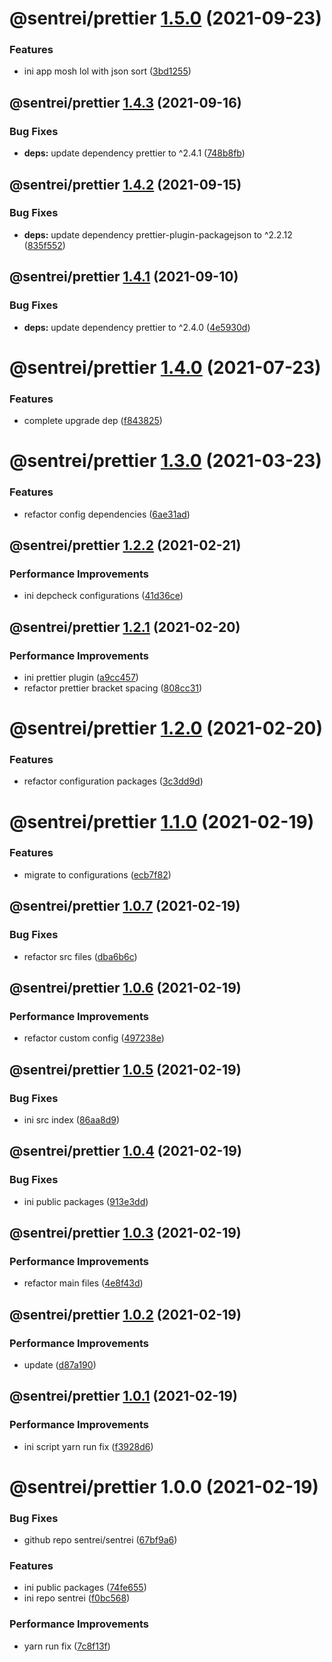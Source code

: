# @sentrei/prettier [1.5.0](https://github.com/sentrei/sentrei/compare/@sentrei/prettier@1.4.3...@sentrei/prettier@1.5.0) (2021-09-23)

### Features

- ini app mosh lol with json sort ([3bd1255](https://github.com/sentrei/sentrei/commit/3bd12550f6f1a2be250c0497c665e79e9d1ecd88))

## @sentrei/prettier [1.4.3](https://github.com/sentrei/sentrei/compare/@sentrei/prettier@1.4.2...@sentrei/prettier@1.4.3) (2021-09-16)

### Bug Fixes

- **deps:** update dependency prettier to ^2.4.1 ([748b8fb](https://github.com/sentrei/sentrei/commit/748b8fb1fe0551bcb94bd9e04da7a1dca5e252d3))

## @sentrei/prettier [1.4.2](https://github.com/sentrei/sentrei/compare/@sentrei/prettier@1.4.1...@sentrei/prettier@1.4.2) (2021-09-15)

### Bug Fixes

- **deps:** update dependency prettier-plugin-packagejson to ^2.2.12 ([835f552](https://github.com/sentrei/sentrei/commit/835f552a2eebb97bb88cf7dc37b8237da31bc603))

## @sentrei/prettier [1.4.1](https://github.com/sentrei/sentrei/compare/@sentrei/prettier@1.4.0...@sentrei/prettier@1.4.1) (2021-09-10)

### Bug Fixes

- **deps:** update dependency prettier to ^2.4.0 ([4e5930d](https://github.com/sentrei/sentrei/commit/4e5930df38f8291110dcecd70ffe56e6a8c951c6))

# @sentrei/prettier [1.4.0](https://github.com/sentrei/sentrei/compare/@sentrei/prettier@1.3.0...@sentrei/prettier@1.4.0) (2021-07-23)

### Features

- complete upgrade dep ([f843825](https://github.com/sentrei/sentrei/commit/f843825ba6ddf30744d72ae2c4abbd670dcb16b0))

# @sentrei/prettier [1.3.0](https://github.com/sentrei/sentrei/compare/@sentrei/prettier@1.2.2...@sentrei/prettier@1.3.0) (2021-03-23)

### Features

- refactor config dependencies ([6ae31ad](https://github.com/sentrei/sentrei/commit/6ae31ad76459cf2a524046b7dd467d54b565a0b3))

## @sentrei/prettier [1.2.2](https://github.com/sentrei/sentrei/compare/@sentrei/prettier@1.2.1...@sentrei/prettier@1.2.2) (2021-02-21)

### Performance Improvements

- ini depcheck configurations ([41d36ce](https://github.com/sentrei/sentrei/commit/41d36cef0459229e366d8d99bda9c0dfdac80ab0))

## @sentrei/prettier [1.2.1](https://github.com/sentrei/sentrei/compare/@sentrei/prettier@1.2.0...@sentrei/prettier@1.2.1) (2021-02-20)

### Performance Improvements

- ini prettier plugin ([a9cc457](https://github.com/sentrei/sentrei/commit/a9cc4579d612f9c0670d725eedda41d29335bf07))
- refactor prettier bracket spacing ([808cc31](https://github.com/sentrei/sentrei/commit/808cc318c2c88270ca2119da4a8bb898161a6a4b))

# @sentrei/prettier [1.2.0](https://github.com/sentrei/sentrei/compare/@sentrei/prettier@1.1.0...@sentrei/prettier@1.2.0) (2021-02-20)

### Features

- refactor configuration packages ([3c3dd9d](https://github.com/sentrei/sentrei/commit/3c3dd9d809869706bfc91615d1b26edbe442a4ac))

# @sentrei/prettier [1.1.0](https://github.com/sentrei/sentrei/compare/@sentrei/prettier@1.0.7...@sentrei/prettier@1.1.0) (2021-02-19)

### Features

- migrate to configurations ([ecb7f82](https://github.com/sentrei/sentrei/commit/ecb7f82fa072f4e8309ec3658af7b519f57221f6))

## @sentrei/prettier [1.0.7](https://github.com/sentrei/sentrei/compare/@sentrei/prettier@1.0.6...@sentrei/prettier@1.0.7) (2021-02-19)

### Bug Fixes

- refactor src files ([dba6b6c](https://github.com/sentrei/sentrei/commit/dba6b6c112ed1beff8b21ad775746b4ee0566f8a))

## @sentrei/prettier [1.0.6](https://github.com/sentrei/sentrei/compare/@sentrei/prettier@1.0.5...@sentrei/prettier@1.0.6) (2021-02-19)

### Performance Improvements

- refactor custom config ([497238e](https://github.com/sentrei/sentrei/commit/497238e425fb0fb042f078c0fcf57c5d219bf1cf))

## @sentrei/prettier [1.0.5](https://github.com/sentrei/sentrei/compare/@sentrei/prettier@1.0.4...@sentrei/prettier@1.0.5) (2021-02-19)

### Bug Fixes

- ini src index ([86aa8d9](https://github.com/sentrei/sentrei/commit/86aa8d9d84b609146df65af753ca2f24870fda6e))

## @sentrei/prettier [1.0.4](https://github.com/sentrei/sentrei/compare/@sentrei/prettier@1.0.3...@sentrei/prettier@1.0.4) (2021-02-19)

### Bug Fixes

- ini public packages ([913e3dd](https://github.com/sentrei/sentrei/commit/913e3dd2432e8d3ed6b4cd019300c313620505b3))

## @sentrei/prettier [1.0.3](https://github.com/sentrei/sentrei/compare/@sentrei/prettier@1.0.2...@sentrei/prettier@1.0.3) (2021-02-19)

### Performance Improvements

- refactor main files ([4e8f43d](https://github.com/sentrei/sentrei/commit/4e8f43dbef81b79ce52b0813a4f247023982aa85))

## @sentrei/prettier [1.0.2](https://github.com/sentrei/sentrei/compare/@sentrei/prettier@1.0.1...@sentrei/prettier@1.0.2) (2021-02-19)

### Performance Improvements

- update ([d87a190](https://github.com/sentrei/sentrei/commit/d87a19007098910ecd31f800de17ce2698b03ebd))

## @sentrei/prettier [1.0.1](https://github.com/sentrei/sentrei/compare/@sentrei/prettier@1.0.0...@sentrei/prettier@1.0.1) (2021-02-19)

### Performance Improvements

- ini script yarn run fix ([f3928d6](https://github.com/sentrei/sentrei/commit/f3928d6d1ee482697bd06e1d9ab17a47358274f5))

# @sentrei/prettier 1.0.0 (2021-02-19)

### Bug Fixes

- github repo sentrei/sentrei ([67bf9a6](https://github.com/sentrei/sentrei/commit/67bf9a6e7c9a938567f1983426b631561e7286d1))

### Features

- ini public packages ([74fe655](https://github.com/sentrei/sentrei/commit/74fe655b534c1aa0f27463d701301fad60ebf350))
- ini repo sentrei ([f0bc568](https://github.com/sentrei/sentrei/commit/f0bc5681e00604407a2c87890bbd48921e6a2ac4))

### Performance Improvements

- yarn run fix ([7c8f13f](https://github.com/sentrei/sentrei/commit/7c8f13f5c39f7a6b62d82361778e051437024dee))
